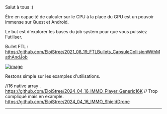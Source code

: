 Salut à tous :)

Être en capacité de calculer sur le CPU à la place du GPU est un pouvoir immense sur Quest et Android.


Le but est d'explorer les bases du job system pour que vous puissiez l'utiliser.



Bullet FTL : https://github.com/EloiStree/2021_08_19_FTLBullets_CapsuleCollisionWithMathAndJob



[![image](https://github.com/EloiStree/2024_07_03_HelloMonsXR/assets/20149493/89c25136-09d0-4c89-b284-ce6f3ef2c023)
](https://youtu.be/CE1B7tdGCw0)

Restons simple sur les examples d'utilisations. 




//16 native array .
https://github.com/EloiStree/2024_04_16_IMMO_Player_Generic16K
// Trop compliqué mais en example.
https://github.com/EloiStree/2024_04_16_IMMO_ShieldDrone




--------------

